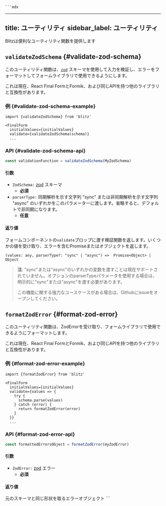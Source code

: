     ```mdx
---
title: ユーティリティ
sidebar_label: ユーティリティ
---

Blitzは便利なユーティリティ関数を提供します

## `validateZodSchema` {#validate-zod-schema}

このユーティリティ関数は、[`zod`](https://github.com/colinhacks/zod) スキーマを使用して入力を検証し、エラーをフォーマットしてフォームライブラリで使用できるようにします。

これは現在、React Final FormとFormik、および同じAPIを持つ他のライブラリと互換性があります。

### 例 {#validate-zod-schema-example}

```tsx
import {validateZodSchema} from 'blitz'

<FinalForm
  initialValues={initialValues}
  validate={validateZodSchema(schema)}
  ...
```

### API {#validate-zod-schema-api}

```js
const validationFunction = validateZodSchema(MyZodSchema)
```

#### 引数

- `ZodSchema:` [zod](https://github.com/colinhacks/zod) スキーマ
  - **必須**
- `parserType:` 同期解析を示す文字列 "sync" または非同期解析を示す文字列 "async" のいずれかをこのパラメーターに渡します。省略すると、デフォルトで非同期になります。
  - **任意**

#### 返り値

フォームコンポーネントの`validate`プロップに渡す検証関数を返します。いくつかの値を受け取り、エラーを含むPromiseまたはオブジェクトを返します。

```
(values: any, parserType?: "sync" | "async") =>  Promise<Object> | Object
```

> **注**: "sync"または"async"のいずれかの変数を渡すことは現在サポートされていません。オプションのparserTypeパラメータを使用する場合は、明示的に"sync"または"async"を渡す必要があります。
>
> この機能に関する強力なユースケースがある場合は、Githubにissueをオープンしてください。

## `formatZodError` {#format-zod-error}

このユーティリティ関数は、ZodErrorを受け取り、フォームライブラリで使用できるようにフォーマットします。

これは現在、React Final FormとFormik、および同じAPIを持つ他のライブラリと互換性があります。

### 例 {#format-zod-error-example}

```tsx
import {formatZodError} from 'blitz'

<FinalForm
  initialValues={initialValues}
  validate={values => {
    try {
      schema.parse(values)
    } catch (error) {
      return formatZodError(error)
    }
  }}
  ...
```

### API {#format-zod-error-api}

```js
const formattedErrorsObject = formatZodError(myZodError)
```

#### 引数

- `ZodError:` [zod](https://github.com/colinhacks/zod) エラー
  - **必須**

#### 返り値

元のスキーマと同じ形状を取るエラーオブジェクト
    ```